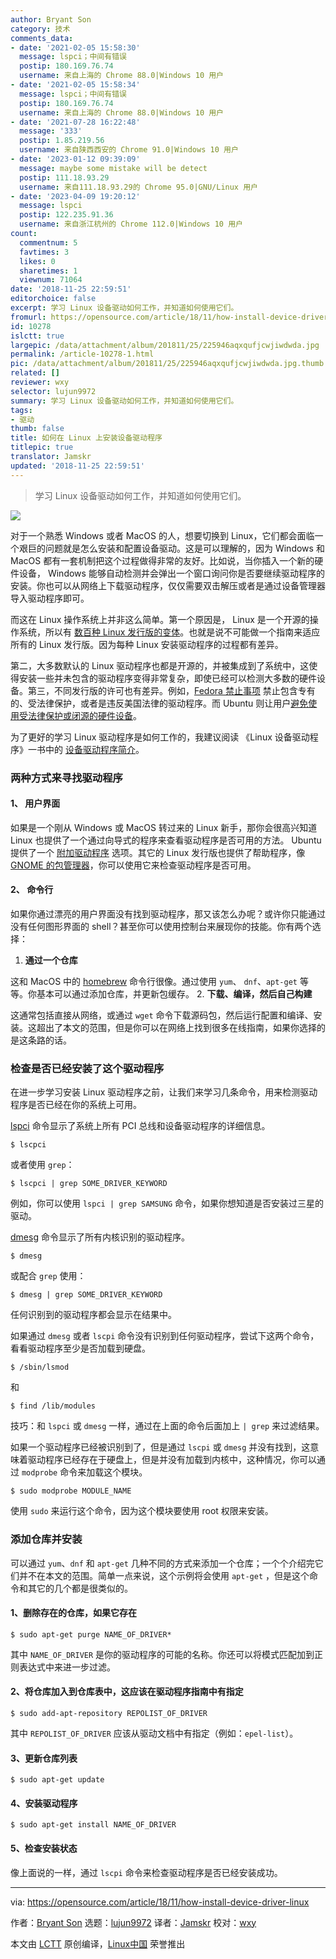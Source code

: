 ```yaml
---
author: Bryant Son
category: 技术
comments_data:
- date: '2021-02-05 15:58:30'
  message: lspci；中间有错误
  postip: 180.169.76.74
  username: 来自上海的 Chrome 88.0|Windows 10 用户
- date: '2021-02-05 15:58:34'
  message: lspci；中间有错误
  postip: 180.169.76.74
  username: 来自上海的 Chrome 88.0|Windows 10 用户
- date: '2021-07-28 16:22:48'
  message: '333'
  postip: 1.85.219.56
  username: 来自陕西西安的 Chrome 91.0|Windows 10 用户
- date: '2023-01-12 09:39:09'
  message: maybe some mistake will be detect
  postip: 111.18.93.29
  username: 来自111.18.93.29的 Chrome 95.0|GNU/Linux 用户
- date: '2023-04-09 19:20:12'
  message: lspci
  postip: 122.235.91.36
  username: 来自浙江杭州的 Chrome 112.0|Windows 10 用户
count:
  commentnum: 5
  favtimes: 3
  likes: 0
  sharetimes: 1
  viewnum: 71064
date: '2018-11-25 22:59:51'
editorchoice: false
excerpt: 学习 Linux 设备驱动如何工作，并知道如何使用它们。
fromurl: https://opensource.com/article/18/11/how-install-device-driver-linux
id: 10278
islctt: true
largepic: /data/attachment/album/201811/25/225946aqxqufjcwjiwdwda.jpg
permalink: /article-10278-1.html
pic: /data/attachment/album/201811/25/225946aqxqufjcwjiwdwda.jpg.thumb.jpg
related: []
reviewer: wxy
selector: lujun9972
summary: 学习 Linux 设备驱动如何工作，并知道如何使用它们。
tags:
- 驱动
thumb: false
title: 如何在 Linux 上安装设备驱动程序
titlepic: true
translator: Jamskr
updated: '2018-11-25 22:59:51'
---
```



> 
> 学习 Linux 设备驱动如何工作，并知道如何使用它们。
> 
> 
> 


![](/data/attachment/album/201811/25/225946aqxqufjcwjiwdwda.jpg)


对于一个熟悉 Windows 或者 MacOS 的人，想要切换到 Linux，它们都会面临一个艰巨的问题就是怎么安装和配置设备驱动。这是可以理解的，因为 Windows 和 MacOS 都有一套机制把这个过程做得非常的友好。比如说，当你插入一个新的硬件设备， Windows 能够自动检测并会弹出一个窗口询问你是否要继续驱动程序的安装。你也可以从网络上下载驱动程序，仅仅需要双击解压或者是通过设备管理器导入驱动程序即可。


而这在 Linux 操作系统上并非这么简单。第一个原因是， Linux 是一个开源的操作系统，所以有 [数百种 Linux 发行版的变体](https://en.wikipedia.org/wiki/List_of_Linux_distributions)。也就是说不可能做一个指南来适应所有的 Linux 发行版。因为每种 Linux 安装驱动程序的过程都有差异。


第二，大多数默认的 Linux 驱动程序也都是开源的，并被集成到了系统中，这使得安装一些并未包含的驱动程序变得非常复杂，即使已经可以检测大多数的硬件设备。第三，不同发行版的许可也有差异。例如，[Fedora 禁止事项](https://fedoraproject.org/wiki/Forbidden_items?rd=ForbiddenItems) 禁止包含专有的、受法律保护，或者是违反美国法律的驱动程序。而 Ubuntu 则让用户[避免使用受法律保护或闭源的硬件设备](https://www.ubuntu.com/licensing)。


为了更好的学习 Linux 驱动程序是如何工作的，我建议阅读 《Linux 设备驱动程序》一书中的 [设备驱动程序简介](https://www.xml.com/ldd/chapter/book/ch01.html)。


### 两种方式来寻找驱动程序


#### 1、 用户界面


如果是一个刚从 Windows 或 MacOS 转过来的 Linux 新手，那你会很高兴知道 Linux 也提供了一个通过向导式的程序来查看驱动程序是否可用的方法。 Ubuntu 提供了一个 [附加驱动程序](https://askubuntu.com/questions/47506/how-do-i-install-additional-drivers) 选项。其它的 Linux 发行版也提供了帮助程序，像 [GNOME 的包管理器](https://help.gnome.org/users/gnome-packagekit/stable/add-remove.html.en)，你可以使用它来检查驱动程序是否可用。


#### 2、 命令行


如果你通过漂亮的用户界面没有找到驱动程序，那又该怎么办呢？或许你只能通过没有任何图形界面的 shell？甚至你可以使用控制台来展现你的技能。你有两个选择：


1. **通过一个仓库**


这和 MacOS 中的 [homebrew](https://brew.sh/) 命令行很像。通过使用 `yum`、 `dnf`、`apt-get` 等等。你基本可以通过添加仓库，并更新包缓存。
2. **下载、编译，然后自己构建**


这通常包括直接从网络，或通过 `wget` 命令下载源码包，然后运行配置和编译、安装。这超出了本文的范围，但是你可以在网络上找到很多在线指南，如果你选择的是这条路的话。


### 检查是否已经安装了这个驱动程序


在进一步学习安装 Linux 驱动程序之前，让我们来学习几条命令，用来检测驱动程序是否已经在你的系统上可用。


[lspci](https://en.wikipedia.org/wiki/Lspci) 命令显示了系统上所有 PCI 总线和设备驱动程序的详细信息。



```
$ lscpci
```

或者使用 `grep`：



```
$ lscpci | grep SOME_DRIVER_KEYWORD
```

例如，你可以使用 `lspci | grep SAMSUNG` 命令，如果你想知道是否安装过三星的驱动。


[dmesg](https://en.wikipedia.org/wiki/Dmesg) 命令显示了所有内核识别的驱动程序。



```
$ dmesg
```

或配合 `grep` 使用：



```
$ dmesg | grep SOME_DRIVER_KEYWORD
```

任何识别到的驱动程序都会显示在结果中。


如果通过 `dmesg` 或者 `lscpi` 命令没有识别到任何驱动程序，尝试下这两个命令，看看驱动程序至少是否加载到硬盘。



```
$ /sbin/lsmod
```

和



```
$ find /lib/modules
```

技巧：和 `lspci` 或 `dmesg` 一样，通过在上面的命令后面加上 `| grep` 来过滤结果。


如果一个驱动程序已经被识别到了，但是通过 `lscpi` 或 `dmesg` 并没有找到，这意味着驱动程序已经存在于硬盘上，但是并没有加载到内核中，这种情况，你可以通过 `modprobe` 命令来加载这个模块。



```
$ sudo modprobe MODULE_NAME
```

使用 `sudo` 来运行这个命令，因为这个模块要使用 root 权限来安装。


### 添加仓库并安装


可以通过 `yum`、`dnf` 和 `apt-get` 几种不同的方式来添加一个仓库；一个个介绍完它们并不在本文的范围。简单一点来说，这个示例将会使用 `apt-get` ，但是这个命令和其它的几个都是很类似的。


#### 1、删除存在的仓库，如果它存在



```
$ sudo apt-get purge NAME_OF_DRIVER*
```

其中 `NAME_OF_DRIVER` 是你的驱动程序的可能的名称。你还可以将模式匹配加到正则表达式中来进一步过滤。


#### 2、将仓库加入到仓库表中，这应该在驱动程序指南中有指定



```
$ sudo add-apt-repository REPOLIST_OF_DRIVER
```

其中 `REPOLIST_OF_DRIVER` 应该从驱动文档中有指定（例如：`epel-list`）。


#### 3、更新仓库列表



```
$ sudo apt-get update
```

#### 4、安装驱动程序



```
$ sudo apt-get install NAME_OF_DRIVER
```

#### 5、检查安装状态


像上面说的一样，通过 `lscpi` 命令来检查驱动程序是否已经安装成功。




---


via: <https://opensource.com/article/18/11/how-install-device-driver-linux>


作者：[Bryant Son](https://opensource.com/users/brson) 选题：[lujun9972](https://github.com/lujun9972) 译者：[Jamskr](https://github.com/Jamskr) 校对：[wxy](https://github.com/wxy)


本文由 [LCTT](https://github.com/LCTT/TranslateProject) 原创编译，[Linux中国](https://linux.cn/) 荣誉推出
